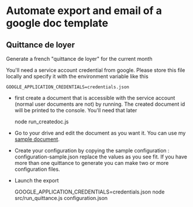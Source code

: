 # Automate export and email of a google doc template

## Quittance de loyer
Generate a french "quittance de loyer" for the current month

You'll need a service account credential from google. Please store this file locally 
and specify it with the environment variable like this 

    GOOGLE_APPLICATION_CREDENTIALS=credentials.json
    
* first create a document that is accessible with the service account (normal user documents are not)
    by running. The created document id will be printed to the console. You'll need that later 
    
    
    node run_createdoc.js <your google email address> 
    
    
* Go to your drive and edit the document as you want it. 
    You can use my  [sample document](https://docs.google.com/document/d/1zH5VHvwcKEs3vFn4nCBJGUM9z2ppsjBKIXALNkN69hE/edit?usp=sharing). 
     
* Create your configuration by copying the sample configuration : configuration-sample.json
    replace the values as you see fit. If you have more than one quittance to generate you can
    make two or more configuration files.
      
* Launch the export
 
 
    GOOGLE_APPLICATION_CREDENTIALS=credentials.json node src/run_quittance.js configuration.json    
    

